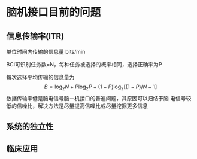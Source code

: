 # 脑机接口目前的问题

## 信息传输率(ITR)

单位时间内传输的信息量 bits/min

BCI可识别任务数=N，每种任务被选择的概率相同，选择正确率为P

每次选择平均传输的信息量为
$$
B=\log_2N+P\log_2P+(1-P)\log_2[(1-P)/N-1]
$$
数据传输率低是脑电信号脑－机接口的普遍问题，其原因可以归结于脑
电信号较低的信噪比，解决方法是尽量提高信噪比或尽量挖掘更多信息

## 系统的独立性

## 临床应用
